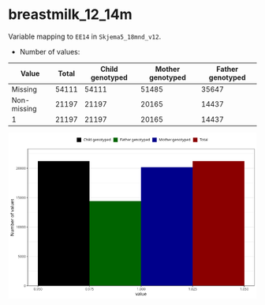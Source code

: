 # breastmilk_12_14m
Variable mapping to `EE14` in `Skjema5_18mnd_v12`.
- Number of values:

| Value | Total | Child genotyped | Mother genotyped | Father genotyped |
| ----- | ----- | --------------- | ---------------- | ---------------- |
| Missing | 54111 | 54111 | 51485 | 35647 |
| Non-missing | 21197 | 21197 | 20165 | 14437 |
| 1 | 21197 | 21197 | 20165 | 14437 |



![](breastmilk_12_14m_n.png)



